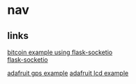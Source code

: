 # nav

## links
[bitcoin example using flask-socketio](https://medium.com/the-research-nest/how-to-log-data-in-real-time-on-a-web-page-using-flask-socketio-in-python-fb55f9dad100)  
[flask-socketio](https://flask-socketio.readthedocs.io/en/latest/)  

[adafruit gps example](https://learn.adafruit.com/adafruit-ultimate-gps-on-the-raspberry-pi/using-your-gps)
[adafruit lcd example](https://github.com/adafruit/Adafruit_Learning_System_Guides/tree/main/Drive_a_16x2_LCD_with_the_Raspberry_Pi)
